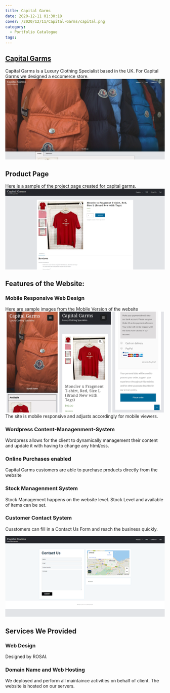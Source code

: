 ```yaml
---
title: Capital Garms
date: 2020-12-11 01:30:18
cover: /2020/12/11/Capital-Garms/capital.png
category:
  - Portfolio Catalogue
tags:
---
```


## [Capital Garms](https://capitalgarms.com)
Capital Garms is a Luxury Clothing Specialist based in the UK. For Capital Garms we designed a eccomerce store.
![Capital Garms Landing Page for E-commerce Store](/2020/12/11/Capital-Garms/capital.png)

## Product Page

Here is a sample of the project page created for capital garms.
![](/2020/12/11/Capital-Garms/product_page.png)

## Features of the Website:

### Mobile Responsive Web Design

Here are sample images from the Mobile Version of the website
![](/2020/12/11/Capital-Garms/m.jpg)
The site is mobile responsive and adjusts accordingly for mobile viewers.

### Wordpress Content-Managenment-System

Wordpress allows for the client to dynamically management their content and update it with having to change any html/css.

### Online Purchases enabled

Capital Garms customers are able to purchase products directly from the website
### Stock Managenment System

Stock Management happens on the website level. Stock Level and available of items can be set.

### Customer Contact System

Cusstomers can fill in a Contact Us Form and reach the business quickly.

![Contact Us](/2020/12/11/Capital-Garms/contact.png)
## Services We Provided
### Web Design

Designed by ROSAI.

### Domain Name and Web Hosting

We deployed and perform all maintaince activities on behalf of client. The website is hosted on our servers.
